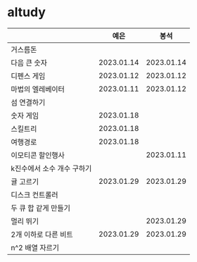 # altudy

|  | 예은 | 봉석 |
| --- | --- | --- |
| 거스름돈 |  |  |
| 다음 큰 숫자 | 2023.01.14 | 2023.01.14 |
| 디펜스 게임 | 2023.01.12 | 2023.01.12 |
| 마법의 엘레베이터 | 2023.01.11 | 2023.01.12 |
| 섬 연결하기 |  |  |
| 숫자 게임 | 2023.01.18 |  |
| 스킬트리 | 2023.01.18 |  |
| 여행경로 | 2023.01.18 |  |
| 이모티콘 할인행사 |  | 2023.01.11 |
| k진수에서 소수 개수 구하기 |  |  |
| 귤 고르기 | 2023.01.29 | 2023.01.29 |
| 디스크 컨트롤러 |  |  |
| 두 큐 합 같게 만들기 |  |  |
| 멀리 뛰기 |  | 2023.01.29 |
| 2개 이하로 다른 비트 | 2023.01.29 | 2023.01.29 |
| n^2 배열 자르기 |  |  |
